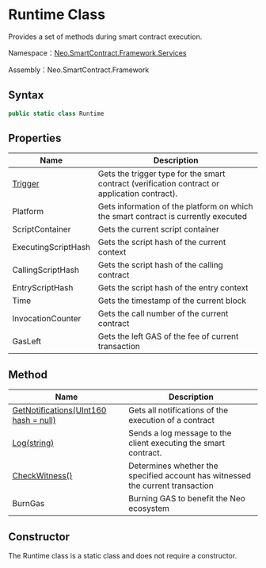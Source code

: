 # Runtime Class

Provides a set of methods during smart contract execution.

Namespace：[Neo.SmartContract.Framework.Services](index.md)

Assembly：Neo.SmartContract.Framework

## Syntax

```cs
public static class Runtime
```

## Properties

| Name                          | Description                                                  |
| ----------------------------- | ------------------------------------------------------------ |
| [Trigger](Trigger.md) | Gets the trigger type for the smart contract (verification contract or application contract). |
| Platform                      | Gets information of the platform on which the smart contract is currently executed |
| ScriptContainer               | Gets the current script container                            |
| ExecutingScriptHash           | Gets the script hash of the current context                  |
| CallingScriptHash             | Gets the script hash of the calling contract                 |
| EntryScriptHash               | Gets the script hash of the entry context                    |
| Time                          | Gets the timestamp of the current block                      |
| InvocationCounter             | Gets the call number of the current contract                 |
| GasLeft                       | Gets the left GAS of the fee of current transaction          |

## Method

| Name                                                         | Description                                                  |
| ------------------------------------------------------------ | ------------------------------------------------------------ |
| [GetNotifications(UInt160 hash = null)](GetNotifications.md) | Gets all notifications of the execution of a contract        |
| [Log(string)](Log.md)                                | Sends a log message to the client executing the smart contract. |
| [CheckWitness()](CheckWitness.md)                    | Determines whether the specified account has witnessed the current transaction |
| BurnGas                                                      | Burning GAS to benefit the Neo ecosystem                     |

## Constructor

The Runtime class is a static class and does not require a constructor.
